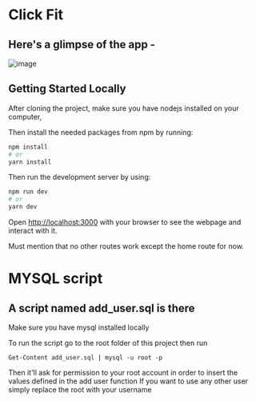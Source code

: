 # Click Fit

## Here's a glimpse of the app -

![image](https://github.com/ArshadChowdhury/click-fit-frontend/assets/86738490/462e8d0f-cb00-461c-8e50-95a898ff55f1)

## Getting Started Locally

After cloning the project, make sure you have nodejs installed on your computer,

Then install the needed packages from npm by running:

```bash
npm install
# or
yarn install
```

Then run the development server by using:

```bash
npm run dev
# or
yarn dev
```

Open [http://localhost:3000](http://localhost:3000) with your browser to see the webpage and interact with it.

Must mention that no other routes work except the home route for now.

# MYSQL script

## A script named add_user.sql is there

Make sure you have mysql installed locally

To run the script go to the root folder of this project then run

```
Get-Content add_user.sql | mysql -u root -p
```

Then it'll ask for permission to your root account in order to insert the values defined in the add user function
If you want to use any other user simply replace the root with your username
